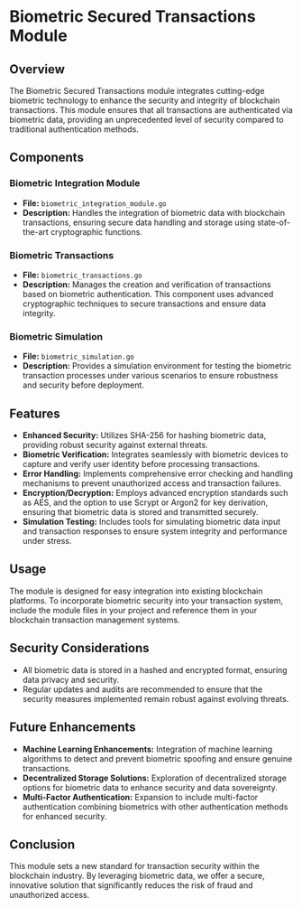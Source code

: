 # Biometric Secured Transactions Module

## Overview

The Biometric Secured Transactions module integrates cutting-edge biometric technology to enhance the security and integrity of blockchain transactions. This module ensures that all transactions are authenticated via biometric data, providing an unprecedented level of security compared to traditional authentication methods.

## Components

### Biometric Integration Module
- **File:** `biometric_integration_module.go`
- **Description:** Handles the integration of biometric data with blockchain transactions, ensuring secure data handling and storage using state-of-the-art cryptographic functions.

### Biometric Transactions
- **File:** `biometric_transactions.go`
- **Description:** Manages the creation and verification of transactions based on biometric authentication. This component uses advanced cryptographic techniques to secure transactions and ensure data integrity.

### Biometric Simulation
- **File:** `biometric_simulation.go`
- **Description:** Provides a simulation environment for testing the biometric transaction processes under various scenarios to ensure robustness and security before deployment.

## Features

- **Enhanced Security:** Utilizes SHA-256 for hashing biometric data, providing robust security against external threats.
- **Biometric Verification:** Integrates seamlessly with biometric devices to capture and verify user identity before processing transactions.
- **Error Handling:** Implements comprehensive error checking and handling mechanisms to prevent unauthorized access and transaction failures.
- **Encryption/Decryption:** Employs advanced encryption standards such as AES, and the option to use Scrypt or Argon2 for key derivation, ensuring that biometric data is stored and transmitted securely.
- **Simulation Testing:** Includes tools for simulating biometric data input and transaction responses to ensure system integrity and performance under stress.

## Usage

The module is designed for easy integration into existing blockchain platforms. To incorporate biometric security into your transaction system, include the module files in your project and reference them in your blockchain transaction management systems.

## Security Considerations

- All biometric data is stored in a hashed and encrypted format, ensuring data privacy and security.
- Regular updates and audits are recommended to ensure that the security measures implemented remain robust against evolving threats.

## Future Enhancements

- **Machine Learning Enhancements:** Integration of machine learning algorithms to detect and prevent biometric spoofing and ensure genuine transactions.
- **Decentralized Storage Solutions:** Exploration of decentralized storage options for biometric data to enhance security and data sovereignty.
- **Multi-Factor Authentication:** Expansion to include multi-factor authentication combining biometrics with other authentication methods for enhanced security.

## Conclusion

This module sets a new standard for transaction security within the blockchain industry. By leveraging biometric data, we offer a secure, innovative solution that significantly reduces the risk of fraud and unauthorized access.

